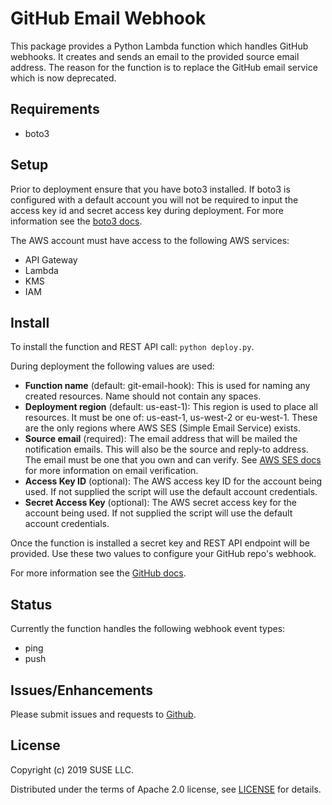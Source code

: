 # GitHub Email Webhook

This package provides a Python Lambda function which handles GitHub
webhooks. It creates and sends an email to the provided source email address.
The reason for the function is to replace the GitHub email service which is
now deprecated.

## Requirements

- boto3

## Setup

Prior to deployment ensure that you have boto3 installed. If boto3 is
configured with a default account you will not be required to input the
access key id and secret access key during deployment. For more information
see the [boto3 docs](https://boto3.amazonaws.com/v1/documentation/api/latest/guide/configuration.html#shared-credentials-file).

The AWS account must have access to the following AWS services:

- API Gateway
- Lambda
- KMS
- IAM

## Install

To install the function and REST API call: `python deploy.py`.

During deployment the following values are used:

- **Function name** (default: git-email-hook): This is used for naming any
created resources. Name should not contain any spaces.
- **Deployment region** (default: us-east-1): This region is used to place
all resources. It must be one of: us-east-1, us-west-2 or eu-west-1. These
are the only regions where AWS SES (Simple Email Service) exists.
- **Source email** (required): The email address that will be mailed the
notification emails. This will also be the source and reply-to address. The
email must be one that you own and can verify. See
[AWS SES docs](https://docs.aws.amazon.com/ses/latest/DeveloperGuide/verify-email-addresses.html)
for more information on email verification.
- **Access Key ID** (optional): The AWS access key ID for the account being
used. If not supplied the script will use the default account credentials.
- **Secret Access Key** (optional): The AWS secret access key for the account
being used. If not supplied the script will use the default account
credentials.

Once the function is installed a secret key and REST API endpoint will
be provided. Use these two values to configure your GitHub repo's webhook.

For more information see the
[GitHub docs](https://developer.github.com/webhooks/creating/).

## Status

Currently the function handles the following webhook event types:

- ping
- push

## Issues/Enhancements

Please submit issues and requests to
[Github](https://github.com/SUSE-Enceladus/github-email-webhook/issues).

## License

Copyright (c) 2019 SUSE LLC.

Distributed under the terms of Apache 2.0 license, see
[LICENSE](https://github.com/SUSE-Enceladus/github-email-webhook/blob/master/LICENSE)
for details.
